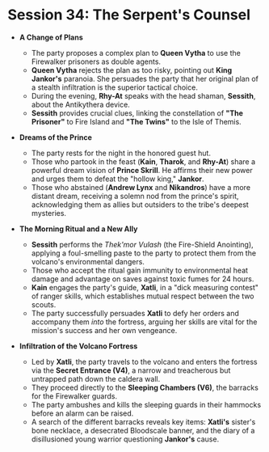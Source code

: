 # Session 34: The Serpent's Counsel

* **A Change of Plans**
    * The party proposes a complex plan to **Queen Vytha** to use the Firewalker prisoners as double agents.
    * **Queen Vytha** rejects the plan as too risky, pointing out **King Jankor's** paranoia. She persuades the party that her original plan of a stealth infiltration is the superior tactical choice.
    * During the evening, **Rhy-At** speaks with the head shaman, **Sessith**, about the Antikythera device.
    * **Sessith** provides crucial clues, linking the constellation of **"The Prisoner"** to Fire Island and **"The Twins"** to the Isle of Themis.

* **Dreams of the Prince**
    * The party rests for the night in the honored guest hut.
    * Those who partook in the feast (**Kain**, **Tharok**, and **Rhy-At**) share a powerful dream vision of **Prince Skrill**. He affirms their new power and urges them to defeat the "hollow king," **Jankor**.
    * Those who abstained (**Andrew Lynx** and **Nikandros**) have a more distant dream, receiving a solemn nod from the prince's spirit, acknowledging them as allies but outsiders to the tribe's deepest mysteries.

* **The Morning Ritual and a New Ally**
    * **Sessith** performs the *Thek'mor Vulash* (the Fire-Shield Anointing), applying a foul-smelling paste to the party to protect them from the volcano's environmental dangers.
    * Those who accept the ritual gain immunity to environmental heat damage and advantage on saves against toxic fumes for 24 hours.
    * **Kain** engages the party's guide, **Xatli**, in a "dick measuring contest" of ranger skills, which establishes mutual respect between the two scouts.
    * The party successfully persuades **Xatli** to defy her orders and accompany them *into* the fortress, arguing her skills are vital for the mission's success and her own vengeance.

* **Infiltration of the Volcano Fortress**
    * Led by **Xatli**, the party travels to the volcano and enters the fortress via the **Secret Entrance (V4)**, a narrow and treacherous but untrapped path down the caldera wall.
    * They proceed directly to the **Sleeping Chambers (V6)**, the barracks for the Firewalker guards.
    * The party ambushes and kills the sleeping guards in their hammocks before an alarm can be raised.
    * A search of the different barracks reveals key items: **Xatli's** sister's bone necklace, a desecrated Bloodscale banner, and the diary of a disillusioned young warrior questioning **Jankor's** cause.

